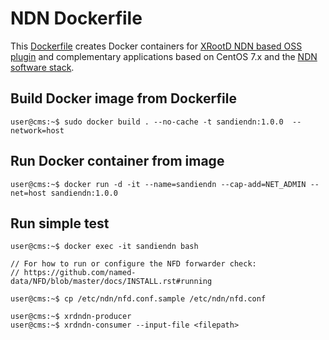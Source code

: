 # NDN Dockerfile

This [Dockerfile](Dockerfile) creates Docker containers for [XRootD NDN based OSS plugin](../README.md) and complementary applications based on CentOS 7.x and the [NDN software stack](https://github.com/cmscaltech/sandie-ndn-repo).

## Build Docker image from Dockerfile

```console
user@cms:~$ sudo docker build . --no-cache -t sandiendn:1.0.0  --network=host
```

## Run Docker container from image

```console
user@cms:~$ docker run -d -it --name=sandiendn --cap-add=NET_ADMIN --net=host sandiendn:1.0.0
```

## Run simple test
```console
user@cms:~$ docker exec -it sandiendn bash

// For how to run or configure the NFD forwarder check:
// https://github.com/named-data/NFD/blob/master/docs/INSTALL.rst#running

user@cms:~$ cp /etc/ndn/nfd.conf.sample /etc/ndn/nfd.conf

user@cms:~$ xrdndn-producer
user@cms:~$ xrdndn-consumer --input-file <filepath>
```
